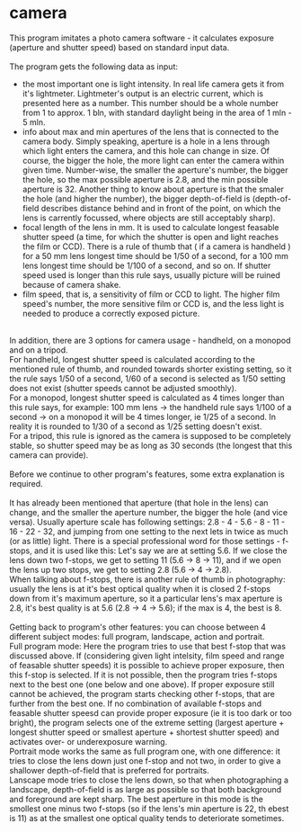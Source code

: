 # camera
This program imitates a photo camera software - it calculates exposure (aperture and shutter speed) based on standard input data. <br>
<br>
The program gets the following data as input:
- the most important one is light intensity. In real life camera gets it from it's lightmeter. Lightmeter's output is an electric current, which is presented here as a number. This number should be a whole number from 1 to approx. 1 bln, with standard daylight being in the area of 1 mln - 5 mln.
- info about max and min apertures of the lens that is connected to the camera body. Simply speaking, aperture is a hole in a lens through which light enters the camera, and this hole can change in size. Of course, the bigger the hole, the more light can enter the camera within given time. Number-wise, the smaller the aperture's number, the bigger the hole, so the max possible aperture is 2.8, and the min possible aperture is 32. Another thing to know about aperture is that the smaler the hole (and higher the number), the bigger depth-of-field is (depth-of-field describes distance behind and in front of the point, on which the lens is carrently focussed, where objects are still acceptably sharp).
- focal length of the lens in mm. It is used to calculate longest feasable shutter speed (a time, for which the shutter is open and light reaches the film or CCD). There is a rule of thumb that ( if a camera is handheld ) for a 50 mm lens longest time should be 1/50 of a second, for a 100 mm lens longest time should be 1/100 of a second, and so on. If shutter speed used is longer than this rule says, usually picture will be ruined because of camera shake. 
- film speed, that is, a sensitivity of film or CCD to light. The higher film speed's number, the more sensitive film or CCD is, and the less light is needed to produce a correctly exposed picture. <br><br>

In addition, there are 3 options for camera usage - handheld, on a monopod and on a tripod. <br>For handheld, longest shutter speed is calculated according to the mentioned rule of thumb, and rounded towards shorter existing setting, so it the rule says 1/50 of a second, 1/60 of a second is selected as 1/50 setting does not exist (shutter speeds cannot be adjusted smoothly). <br>For a monopod, longest shutter speed is calculated as 4 times longer than this rule says, for example:  100 mm lens -> the handheld rule says 1/100 of a second -> on a monopod it will be 4 times longer, ie 1/25 of a second. In reality it is rounded to 1/30 of a second as 1/25 setting doesn't exist.<br>For a tripod, this rule is ignored as the camera is supposed to be completely stable, so shutter speed may be as long as 30 seconds (the longest that this camera can provide). <br><br>
Before we continue to other program's features, some extra explanation is required.<br><br>
It has already been mentioned that aperture (that hole in the lens) can change, and the smaller the aperture number, the bigger the hole (and vice versa). Usually aperture scale has following settings: 2.8 - 4 - 5.6 - 8 - 11 - 16 - 22 - 32, and jumping from one setting to the next lets in twice as much (or as little) light. There is a special professional word for those settings - f-stops, and it is used like this: Let's say we are at setting 5.6. If we close the lens down two f-stops, we get to setting 11 (5.6 -> 8 -> 11), and if we open the lens up two stops, we get to setting 2.8 (5.6 -> 4 -> 2.8). <br>
When talking about f-stops, there is another rule of thumb in photography: usually the lens is at it's best optical quality when it is closed 2 f-stops down from it's maximum aperture, so it a particular lens's max aperture is 2.8, it's best quality is at 5.6 (2.8 -> 4 -> 5.6); if the max is 4, the best is 8. <br><br>
Getting back to program's other features: you can choose between 4 different subject modes: full program, landscape, action and portrait. <br>
Full program mode: Here the program tries to use that best f-stop that was discussed above. If (considering given light intelsity, film speed and range of feasable shutter speeds) it is possible to achieve proper exposure, then this f-stop is selected. If it is not possible, then the program tries f-stops next to the best one (one below and one above). If proper exposure still cannot be achieved, the program starts checking other f-stops, that are further from the best one. If no combination of available f-stops and feasable shutter speesd can provide proper exposure (ie it is too dark or too bright), the program selects one of the extreme setting (largest aperture + longest shutter speed or smallest aperture + shortest shutter speed) and activates over- or underexposure warning.<br>
Portrait mode works the same as full program one, with one difference: it tries to close the lens down just one f-stop and not two, in order to give a shallower depth-of-field that is preferred for portraits.<br>
Lanscape mode tries to close the lens down, so that when photographing a landscape, depth-of-field is as large as possible so that both background and foreground are kept sharp. The best aperture in this mode is the smollest one minus two f-stops (so if the lens's min aperture is 22, th ebest is 11) as at the smallest one optical quality tends to deteriorate sometimes.
